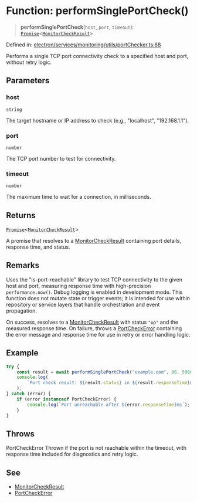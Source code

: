 # Function: performSinglePortCheck()

> **performSinglePortCheck**(`host`, `port`, `timeout`): [`Promise`](https://developer.mozilla.org/docs/Web/JavaScript/Reference/Global_Objects/Promise)\<[`MonitorCheckResult`](../../../types/interfaces/MonitorCheckResult.md)\>

Defined in: [electron/services/monitoring/utils/portChecker.ts:88](https://github.com/Nick2bad4u/Uptime-Watcher/blob/main/electron/services/monitoring/utils/portChecker.ts#L88)

Performs a single TCP port connectivity check to a specified host and port,
without retry logic.

## Parameters

### host

`string`

The target hostname or IP address to check (e.g., "localhost",
  "192.168.1.1").

### port

`number`

The TCP port number to test for connectivity.

### timeout

`number`

The maximum time to wait for a connection, in milliseconds.

## Returns

[`Promise`](https://developer.mozilla.org/docs/Web/JavaScript/Reference/Global_Objects/Promise)\<[`MonitorCheckResult`](../../../types/interfaces/MonitorCheckResult.md)\>

A promise that resolves to a [MonitorCheckResult](../../../types/interfaces/MonitorCheckResult.md) containing
  port details, response time, and status.

## Remarks

Uses the "is-port-reachable" library to test TCP connectivity to the
given host and port, measuring response time with high-precision
`performance.now()`. Debug logging is enabled in development mode. This
function does not mutate state or trigger events; it is intended for use
within repository or service layers that handle orchestration and event
propagation.

On success, resolves to a [MonitorCheckResult](../../../types/interfaces/MonitorCheckResult.md) with status `"up"` and
the measured response time. On failure, throws a [PortCheckError](../../portErrorHandling/classes/PortCheckError.md)
containing the error message and response time for use in retry or error
handling logic.

## Example

```typescript
try {
    const result = await performSinglePortCheck("example.com", 80, 5000);
    console.log(
        `Port check result: ${result.status} in ${result.responseTime}ms`
    );
} catch (error) {
    if (error instanceof PortCheckError) {
        console.log(`Port unreachable after ${error.responseTime}ms`);
    }
}
```

## Throws

PortCheckError Thrown if the port is not reachable within the
  timeout, with response time included for diagnostics and retry logic.

## See

 - [MonitorCheckResult](../../../types/interfaces/MonitorCheckResult.md)
 - [PortCheckError](../../portErrorHandling/classes/PortCheckError.md)
